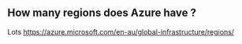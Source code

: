 ## How many regions does Azure have ? 
Lots 
https://azure.microsoft.com/en-au/global-infrastructure/regions/
